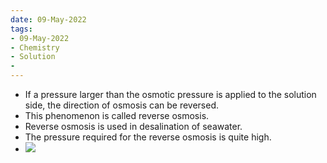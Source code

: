 ```yaml
---
date: 09-May-2022
tags:
- 09-May-2022
- Chemistry
- Solution
- 
---
```

- If a pressure larger than the osmotic pressure is applied to the solution side, the direction of osmosis can be reversed.
- This phenomenon is called reverse osmosis.
- Reverse osmosis is used in desalination of seawater.
- The pressure required for the reverse osmosis is quite high.
- ![](https://i.imgur.com/OZBzLPc.png)
